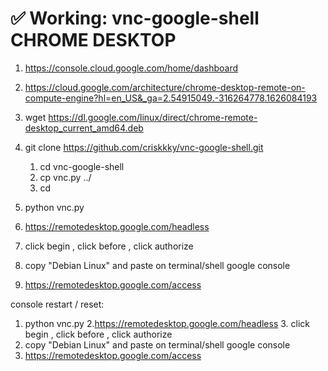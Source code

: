 # ✅ Working: vnc-google-shell CHROME DESKTOP

  1. https://console.cloud.google.com/home/dashboard
  
  2. https://cloud.google.com/architecture/chrome-desktop-remote-on-compute-engine?hl=en_US&_ga=2.54915049.-316264778.1626084193
  
  3. wget https://dl.google.com/linux/direct/chrome-remote-desktop_current_amd64.deb

  4. git clone https://github.com/criskkky/vnc-google-shell.git
     
     1. cd vnc-google-shell 
     2. cp vnc.py ../
     3. cd

  5. python vnc.py

  6. https://remotedesktop.google.com/headless

  7. click begin , click before , click authorize
  
  8. copy "Debian Linux" and paste on terminal/shell google console

  9. https://remotedesktop.google.com/access

console restart / reset:

1. python vnc.py
2.https://remotedesktop.google.com/headless 3. click begin , click before , click authorize
4. copy "Debian Linux" and paste on terminal/shell google console
5. https://remotedesktop.google.com/access
